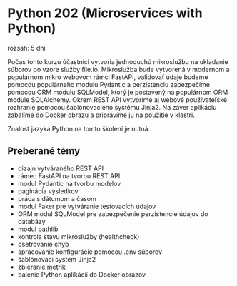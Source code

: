 # Python 202 (Microservices with Python)

rozsah: 5 dní

Počas tohto kurzu účastníci vytvoria jednoduchú mikroslužbu na ukladanie súborov po vzore služby file.io. Mikroslužba bude vytvorená v modernom a populárnom mikro webovom rámci FastAPI, validovať údaje budeme pomocou populárneho modulu Pydantic a perzistenciu zabezpečíme pomocou ORM modulu SQLModel, ktorý je postavený na populárnom ORM module SQLAlchemy. Okrem REST API vytvoríme aj webové používateľské rozhranie pomocou šablónovacieho systému Jinja2. Na záver aplikáciu zabalíme do Docker obrazu a pripravíme ju na použitie v klastri.

Znalosť jazyka Python na tomto školení je nutná.

## Preberané témy

* dizajn vytváraného REST API
* rámec FastAPI na tvorbu REST API
* modul Pydantic na tvorbu modelov
* paginácia výsledkov
* práca s dátumom a časom
* modul Faker pre vytváranie testovacích údajov
* ORM modul SQLModel pre zabezpečenie perzistencie údajov do databázy
* modul pathlib
* kontrola stavu mikroslužby (healthcheck)
* ošetrovanie chýb
* spracovanie konfigurácie pomocou .env súborov
* šablónovací systém Jinja2
* zbieranie metrík
* balenie Python aplikácií do Docker obrazov


